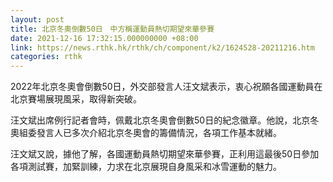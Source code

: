```yaml
---
layout: post
title: 北京冬奧倒數50日　中方稱運動員熱切期望來華參賽
date: 2021-12-16 17:32:15.000000000 +08:00
link: https://news.rthk.hk/rthk/ch/component/k2/1624528-20211216.htm
categories: rthk
---
```


2022年北京冬奧會倒數50日，外交部發言人汪文斌表示，衷心祝願各國運動員在北京賽場展現風采，取得新突破。

汪文斌出席例行記者會時，佩戴北京冬奧會倒數50日的紀念徽章。他說，北京冬奧組委發言人已多次介紹北京冬奧會的籌備情況，各項工作基本就緒。

汪文斌又說，據他了解，各國運動員熱切期望來華參賽，正利用這最後50日參加各項測試賽，加緊訓練，力求在北京展現自身風采和冰雪運動的魅力。
